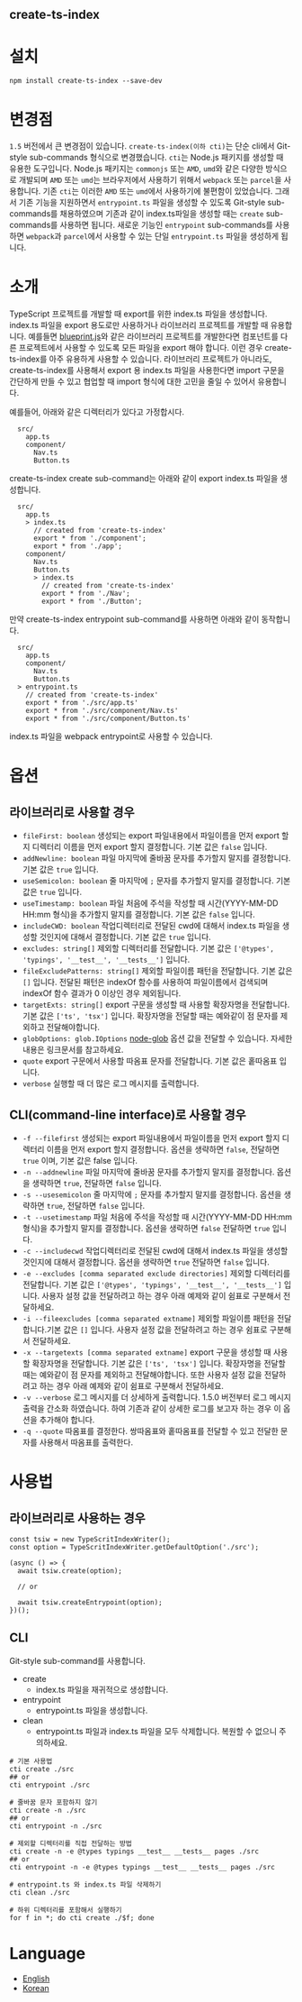 create-ts-index
----

# 설치
```
npm install create-ts-index --save-dev
```

# 변경점
`1.5` 버전에서 큰 변경점이 있습니다. `create-ts-index(이하 cti)`는 단순 cli에서 Git-style sub-commands 형식으로 변경했습니다. `cti`는 Node.js 패키지를 생성할 때 유용한 도구입니다. Node.js 패키지는 `commonjs` 또는 `AMD`, `umd`와 같은 다양한 방식으로 개발되며 `AMD` 또는 `umd`는 브라우저에서 사용하기 위해서 `webpack` 또는 `parcel`을 사용합니다. 기존 `cti`는 이러한 `AMD` 또는 `umd`에서 사용하기에 불편함이 있었습니다. 그래서 기존 기능을 지원하면서 `entrypoint.ts` 파일을 생성할 수 있도록 Git-style sub-commands를 채용하였으며 기존과 같이 index.ts파일을 생성할 때는 `create` sub-commands를 사용하면 됩니다. 새로운 기능인 `entrypoint` sub-commands를 사용하면 `webpack`과 `parcel`에서 사용할 수 있는 단일 `entrypoint.ts` 파일을 생성하게 됩니다.

# 소개
TypeScript 프로젝트를 개발할 때 export를 위한 index.ts 파일을 생성합니다. index.ts 파일을 export 용도로만 사용하거나 라이브러리 프로젝트를 개발할 때 유용합니다. 예를들면 [blueprint.js](http://blueprintjs.com/)와 같은 라이브러리 프로젝트를 개발한다면 컴포넌트를 다른 프로젝트에서 사용할 수 있도록 모든 파일을 export 해야 합니다. 이런 경우 create-ts-index를 아주 유용하게 사용할 수 있습니다. 라이브러리 프로젝트가 아니라도, create-ts-index를 사용해서 export 용 index.ts 파일을 사용한다면 import 구문을 간단하게 만들 수 있고 협업할 때 import 형식에 대한 고민을 줄일 수 있어서 유용합니다.

예를들어, 아래와 같은 디렉터리가 있다고 가정합시다.

```
  src/
    app.ts
    component/
      Nav.ts
      Button.ts
```

create-ts-index create sub-command는 아래와 같이 export index.ts 파일을 생성합니다.

```
  src/
    app.ts
    > index.ts
      // created from 'create-ts-index'
      export * from './component';
      export * from './app';
    component/
      Nav.ts
      Button.ts
      > index.ts
        // created from 'create-ts-index'
        export * from './Nav';
        export * from './Button';
```

만약 create-ts-index entrypoint sub-command를 사용하면 아래와 같이 동작합니다.

```
  src/
    app.ts
    component/
      Nav.ts
      Button.ts
  > entrypoint.ts
    // created from 'create-ts-index'
    export * from './src/app.ts'
    export * from './src/component/Nav.ts'
    export * from './src/component/Button.ts'
```

index.ts 파일을 webpack entrypoint로 사용할 수 있습니다.

# 옵션
## 라이브러리로 사용할 경우
* `fileFirst: boolean` 생성되는 export 파일내용에서 파일이름을 먼저 export 할지 디렉터리 이름을 먼저 export 할지 결정합니다. 기본 값은 `false` 입니다.
* `addNewline: boolean` 파일 마지막에 줄바꿈 문자를 추가할지 말지를 결정합니다. 기본 값은 `true` 입니다.
* `useSemicolon: boolean` 줄 마지막에 `;` 문자를 추가할지 말지를 결정합니다. 기본 값은 `true` 입니다.
* `useTimestamp: boolean` 파일 처음에 주석을 작성할 때 시간(YYYY-MM-DD HH:mm 형식)을 추가할지 말지를 결정합니다. 기본 값은 `false` 입니다.
* `includeCWD: boolean` 작업디렉터리로 전달된 cwd에 대해서 index.ts 파일을 생성할 것인지에 대해서 결정합니다. 기본 값은 `true` 입니다.
* `excludes: string[]` 제외할 디렉터리를 전달합니다. 기본 값은 `['@types', 'typings', '__test__', '__tests__']` 입니다.
* `fileExcludePatterns: string[]` 제외할 파일이름 패턴을 전달합니다. 기본 값은 `[]` 입니다. 전달된 패턴은 indexOf 함수를 사용하여 파일이름에서 검색되며 indexOf 함수 결과가 0 이상인 경우 제외됩니다.
* `targetExts: string[]` export 구문을 생성할 때 사용할 확장자명을 전달합니다. 기본 값은 `['ts', 'tsx']` 입니다. 확장자명을 전달할 때는 예와같이 점 문자를 제외하고 전달해야합니다.
* `globOptions: glob.IOptions` [node-glob](https://github.com/isaacs/node-glob) 옵션 값을 전달할 수 있습니다. 자세한 내용은 링크문서를 참고하세요.
* `quote` export 구문에서 사용할 따옴표 문자를 전달합니다. 기본 값은 홑따옴표 입니다.
* `verbose` 실행할 때 더 많은 로그 메시지를 출력합니다.

## CLI(command-line interface)로 사용할 경우
* `-f --filefirst` 생성되는 export 파일내용에서 파일이름을 먼저 export 할지 디렉터리 이름을 먼저 export 할지 결정합니다. 옵션을 생략하면 `false`, 전달하면 `true` 이며, 기본 값은 false 입니다.
* `-n --addnewline` 파일 마지막에 줄바꿈 문자를 추가할지 말지를 결정합니다. 옵션을 생략하면 `true`, 전달하면 `false` 입니다.
* `-s --usesemicolon` 줄 마지막에 `;` 문자를 추가할지 말지를 결정합니다. 옵션을 생략하면 `true`, 전달하면 `false` 입니다.
* `-t --usetimestamp` 파일 처음에 주석을 작성할 때 시간(YYYY-MM-DD HH:mm 형식)을 추가할지 말지를 결정합니다. 옵션을 생략하면 `false` 전달하면 `true` 입니다.
* `-c --includecwd` 작업디렉터리로 전달된 cwd에 대해서 index.ts 파일을 생성할 것인지에 대해서 결정합니다. 옵션을 생략하면 `true` 전달하면 `false` 입니다.
* `-e --excludes [comma separated exclude directories]` 제외할 디렉터리를 전달합니다. 기본 값은 `['@types', 'typings', '__test__', '__tests__']` 입니다. 사용자 설정 값을 전달하려고 하는 경우 아래 예제와 같이 쉼표로 구분해서 전달하세요.
* `-i --fileexcludes [comma separated extname]` 제외할 파일이름 패턴을 전달합니다.기본 값은 `[]` 입니다. 사용자 설정 값을 전달하려고 하는 경우 쉼표로 구분해서 전달하세요.
* `-x --targetexts [comma separated extname]` export 구문을 생성할 때 사용할 확장자명을 전달합니다. 기본 값은 `['ts', 'tsx']` 입니다. 확장자명을 전달할 때는 예와같이 점 문자를 제외하고 전달해야합니다. 또한 사용자 설정 값을 전달하려고 하는 경우 아래 예제와 같이 쉼표로 구분해서 전달하세요.
* `-v --verbose` 로그 메시지를 더 상세하게 출력합니다. 1.5.0 버전부터 로그 메시지 출력을 간소화 하였습니다. 하여 기존과 같이 상세한 로그를 보고자 하는 경우 이 옵션을 추가해야 합니다.
* `-q --quote` 따옴표를 결정한다. 쌍따옴표와 홑따옴표를 전달할 수 있고 전달한 문자를 사용해서 따옴표를 출력한다.

# 사용법
## 라이브러리로 사용하는 경우
```
const tsiw = new TypeScritIndexWriter();
const option = TypeScritIndexWriter.getDefaultOption('./src');

(async () => {
  await tsiw.create(option);

  // or

  await tsiw.createEntrypoint(option);
})();
```

## CLI
Git-style sub-command를 사용합니다.

* create
  * index.ts 파일을 재귀적으로 생성합니다.
* entrypoint
  * entrypoint.ts 파일을 생성합니다.
* clean
  * entrypoint.ts 파일과 index.ts 파일을 모두 삭제합니다. 복원할 수 없으니 주의하세요.
```
# 기본 사용법
cti create ./src
## or
cti entrypoint ./src

# 줄바꿈 문자 포함하지 않기
cti create -n ./src
## or
cti entrypoint -n ./src

# 제외할 디렉터리를 직접 전달하는 방법
cti create -n -e @types typings __test__ __tests__ pages ./src
## or
cti entrypoint -n -e @types typings __test__ __tests__ pages ./src

# entrypoint.ts 와 index.ts 파일 삭제하기
cti clean ./src

# 하위 디렉터리를 포함해서 실행하기
for f in *; do cti create ./$f; done
```

# Language
* [English](https://github.com/imjuni/create-ts-index/blob/master/README.md)
* [Korean](https://github.com/imjuni/create-ts-index/blob/master/README.ko.md)

